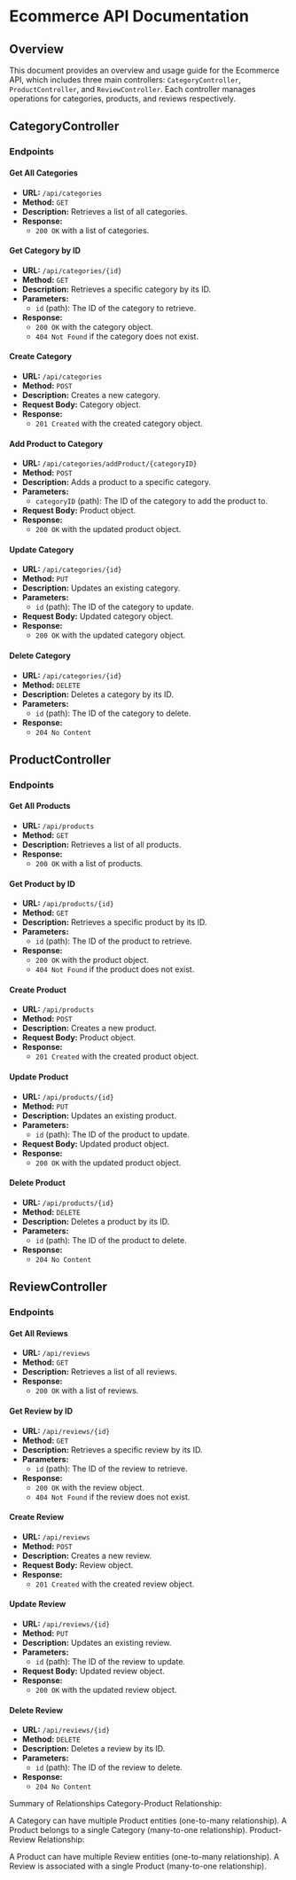 # Ecommerce API Documentation

## Overview
This document provides an overview and usage guide for the Ecommerce API, which includes three main controllers: `CategoryController`, `ProductController`, and `ReviewController`. Each controller manages operations for categories, products, and reviews respectively.

## CategoryController

### Endpoints

#### Get All Categories
- **URL:** `/api/categories`
- **Method:** `GET`
- **Description:** Retrieves a list of all categories.
- **Response:**
  - `200 OK` with a list of categories.

#### Get Category by ID
- **URL:** `/api/categories/{id}`
- **Method:** `GET`
- **Description:** Retrieves a specific category by its ID.
- **Parameters:**
  - `id` (path): The ID of the category to retrieve.
- **Response:**
  - `200 OK` with the category object.
  - `404 Not Found` if the category does not exist.

#### Create Category
- **URL:** `/api/categories`
- **Method:** `POST`
- **Description:** Creates a new category.
- **Request Body:** Category object.
- **Response:**
  - `201 Created` with the created category object.

#### Add Product to Category
- **URL:** `/api/categories/addProduct/{categoryID}`
- **Method:** `POST`
- **Description:** Adds a product to a specific category.
- **Parameters:**
  - `categoryID` (path): The ID of the category to add the product to.
- **Request Body:** Product object.
- **Response:**
  - `200 OK` with the updated product object.

#### Update Category
- **URL:** `/api/categories/{id}`
- **Method:** `PUT`
- **Description:** Updates an existing category.
- **Parameters:**
  - `id` (path): The ID of the category to update.
- **Request Body:** Updated category object.
- **Response:**
  - `200 OK` with the updated category object.

#### Delete Category
- **URL:** `/api/categories/{id}`
- **Method:** `DELETE`
- **Description:** Deletes a category by its ID.
- **Parameters:**
  - `id` (path): The ID of the category to delete.
- **Response:**
  - `204 No Content`

## ProductController

### Endpoints

#### Get All Products
- **URL:** `/api/products`
- **Method:** `GET`
- **Description:** Retrieves a list of all products.
- **Response:**
  - `200 OK` with a list of products.

#### Get Product by ID
- **URL:** `/api/products/{id}`
- **Method:** `GET`
- **Description:** Retrieves a specific product by its ID.
- **Parameters:**
  - `id` (path): The ID of the product to retrieve.
- **Response:**
  - `200 OK` with the product object.
  - `404 Not Found` if the product does not exist.

#### Create Product
- **URL:** `/api/products`
- **Method:** `POST`
- **Description:** Creates a new product.
- **Request Body:** Product object.
- **Response:**
  - `201 Created` with the created product object.

#### Update Product
- **URL:** `/api/products/{id}`
- **Method:** `PUT`
- **Description:** Updates an existing product.
- **Parameters:**
  - `id` (path): The ID of the product to update.
- **Request Body:** Updated product object.
- **Response:**
  - `200 OK` with the updated product object.

#### Delete Product
- **URL:** `/api/products/{id}`
- **Method:** `DELETE`
- **Description:** Deletes a product by its ID.
- **Parameters:**
  - `id` (path): The ID of the product to delete.
- **Response:**
  - `204 No Content`

## ReviewController

### Endpoints

#### Get All Reviews
- **URL:** `/api/reviews`
- **Method:** `GET`
- **Description:** Retrieves a list of all reviews.
- **Response:**
  - `200 OK` with a list of reviews.

#### Get Review by ID
- **URL:** `/api/reviews/{id}`
- **Method:** `GET`
- **Description:** Retrieves a specific review by its ID.
- **Parameters:**
  - `id` (path): The ID of the review to retrieve.
- **Response:**
  - `200 OK` with the review object.
  - `404 Not Found` if the review does not exist.

#### Create Review
- **URL:** `/api/reviews`
- **Method:** `POST`
- **Description:** Creates a new review.
- **Request Body:** Review object.
- **Response:**
  - `201 Created` with the created review object.

#### Update Review
- **URL:** `/api/reviews/{id}`
- **Method:** `PUT`
- **Description:** Updates an existing review.
- **Parameters:**
  - `id` (path): The ID of the review to update.
- **Request Body:** Updated review object.
- **Response:**
  - `200 OK` with the updated review object.

#### Delete Review
- **URL:** `/api/reviews/{id}`
- **Method:** `DELETE`
- **Description:** Deletes a review by its ID.
- **Parameters:**
  - `id` (path): The ID of the review to delete.
- **Response:**
  - `204 No Content`

Summary of Relationships
Category-Product Relationship:

A Category can have multiple Product entities (one-to-many relationship).
A Product belongs to a single Category (many-to-one relationship).
Product-Review Relationship:

A Product can have multiple Review entities (one-to-many relationship).
A Review is associated with a single Product (many-to-one relationship).
